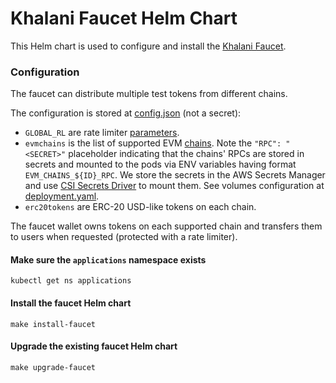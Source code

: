 # Khalani Faucet Helm Chart
This Helm chart is used to configure and install the [Khalani Faucet](https://github.com/tvl-labs/faucet).

### Configuration
The faucet can distribute multiple test tokens from different chains.

The configuration is stored at [config.json](.config%2Fconfig.json) (not a secret):
- `GLOBAL_RL` are rate limiter [parameters](https://github.com/ava-labs/avalanche-faucet#rate-limiters-important).
- `evmchains` is the list of supported EVM [chains](https://github.com/ava-labs/avalanche-faucet#adding-a-new-subnet).
Note the `"RPC": "<SECRET>"` placeholder indicating that the chains' RPCs are stored in secrets and 
mounted to the pods via ENV variables having format `EVM_CHAINS_${ID}_RPC`. We store the secrets in the AWS Secrets Manager 
and use [CSI Secrets Driver](https://secrets-store-csi-driver.sigs.k8s.io/topics/set-as-env-var.html) to mount them. 
See volumes configuration at [deployment.yaml](templates%2Fdeployment.yaml).
- `erc20tokens` are ERC-20 USD-like tokens on each chain.

The faucet wallet owns tokens on each supported chain and transfers them to users when requested (protected with a rate limiter).

#### Make sure the `applications` namespace exists
```shell
kubectl get ns applications
```

#### Install the faucet Helm chart
```shell
make install-faucet
```

#### Upgrade the existing faucet Helm chart
```shell
make upgrade-faucet
```